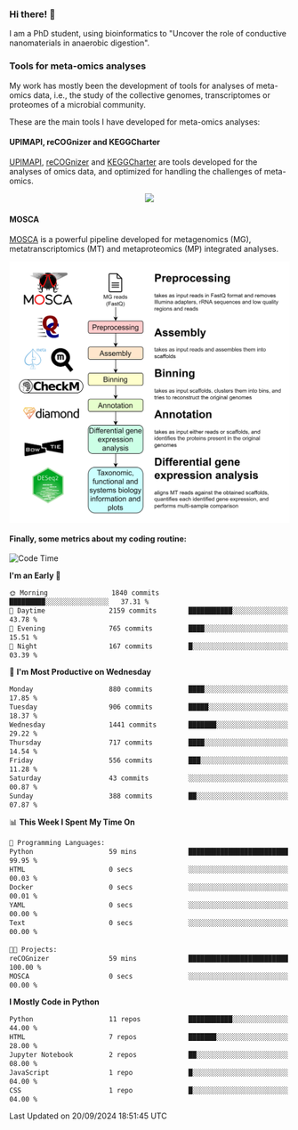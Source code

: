 ### Hi there! 👋

I am a PhD student, using bioinformatics to "Uncover the role of conductive nanomaterials in anaerobic digestion".

### Tools for meta-omics analyses

My work has mostly been the development of tools for analyses of meta-omics data, i.e., the study of the collective genomes, transcriptomes or proteomes of a microbial community.

These are the main tools I have developed for meta-omics analyses:

#### UPIMAPI, reCOGnizer and KEGGCharter

[UPIMAPI](https://github.com/iquasere/UPIMAPI), [reCOGnizer](https://github.com/iquasere/reCOGnizer) and [KEGGCharter](https://github.com/iquasere/KEGGCharter) are tools developed for the analyses of omics data, and optimized for handling the challenges of meta-omics.

<p align="center">
    <img src="assets/annotation_paper.png">
</p>

#### MOSCA

[MOSCA](https://github.com/iquasere/MOSCA) is a powerful pipeline developed for metagenomics (MG), metatranscriptomics (MT) and metaproteomics (MP) integrated analyses.

<p align="center">
    <img src="assets/mosca_workflow.png" align="center" width="700">
</p>


#### Finally, some metrics about my coding routine:

<!--START_SECTION:waka-->
![Code Time](http://img.shields.io/badge/Code%20Time-861%20hrs%2054%20mins-blue)

**I'm an Early 🐤** 

```text
🌞 Morning                1840 commits        █████████░░░░░░░░░░░░░░░░   37.31 % 
🌆 Daytime                2159 commits        ███████████░░░░░░░░░░░░░░   43.78 % 
🌃 Evening                765 commits         ████░░░░░░░░░░░░░░░░░░░░░   15.51 % 
🌙 Night                  167 commits         █░░░░░░░░░░░░░░░░░░░░░░░░   03.39 % 
```
📅 **I'm Most Productive on Wednesday** 

```text
Monday                   880 commits         ████░░░░░░░░░░░░░░░░░░░░░   17.85 % 
Tuesday                  906 commits         █████░░░░░░░░░░░░░░░░░░░░   18.37 % 
Wednesday                1441 commits        ███████░░░░░░░░░░░░░░░░░░   29.22 % 
Thursday                 717 commits         ████░░░░░░░░░░░░░░░░░░░░░   14.54 % 
Friday                   556 commits         ███░░░░░░░░░░░░░░░░░░░░░░   11.28 % 
Saturday                 43 commits          ░░░░░░░░░░░░░░░░░░░░░░░░░   00.87 % 
Sunday                   388 commits         ██░░░░░░░░░░░░░░░░░░░░░░░   07.87 % 
```


📊 **This Week I Spent My Time On** 

```text
💬 Programming Languages: 
Python                   59 mins             █████████████████████████   99.95 % 
HTML                     0 secs              ░░░░░░░░░░░░░░░░░░░░░░░░░   00.03 % 
Docker                   0 secs              ░░░░░░░░░░░░░░░░░░░░░░░░░   00.01 % 
YAML                     0 secs              ░░░░░░░░░░░░░░░░░░░░░░░░░   00.00 % 
Text                     0 secs              ░░░░░░░░░░░░░░░░░░░░░░░░░   00.00 % 

🐱‍💻 Projects: 
reCOGnizer               59 mins             █████████████████████████   100.00 % 
MOSCA                    0 secs              ░░░░░░░░░░░░░░░░░░░░░░░░░   00.00 % 
```

**I Mostly Code in Python** 

```text
Python                   11 repos            ███████████░░░░░░░░░░░░░░   44.00 % 
HTML                     7 repos             ███████░░░░░░░░░░░░░░░░░░   28.00 % 
Jupyter Notebook         2 repos             ██░░░░░░░░░░░░░░░░░░░░░░░   08.00 % 
JavaScript               1 repo              █░░░░░░░░░░░░░░░░░░░░░░░░   04.00 % 
CSS                      1 repo              █░░░░░░░░░░░░░░░░░░░░░░░░   04.00 % 
```




 Last Updated on 20/09/2024 18:51:45 UTC
<!--END_SECTION:waka-->
